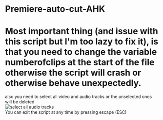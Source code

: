 # Premiere-auto-cut-AHK

# Most important thing (and issue with this script but I'm too lazy to fix it), is that you need to change the variable numberofclips at the start of the file otherwise the script will crash or otherwise behave unexpectedly.  
also you need to select all video and audio tracks or the unselected ones will be deleted  
![select all audio tracks](https://github.com/tntmod54321/Premiere-auto-cut-AHK-/blob/master/Screenshot_139.png)  
You can exit the script at any time by pressing escape (ESC)  
